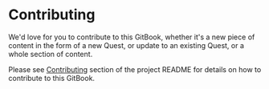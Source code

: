# Contributing

We'd love for you to contribute to this GitBook, whether it's a new piece of content in the form of a new Quest, or update to an existing Quest, or a whole section of content.

Please see [Contributing](https://github.com/the-engineering-collective/the-engineering-collective.github.io/tree/source#contributing) section of the project README for details on how to contribute to this GitBook.
